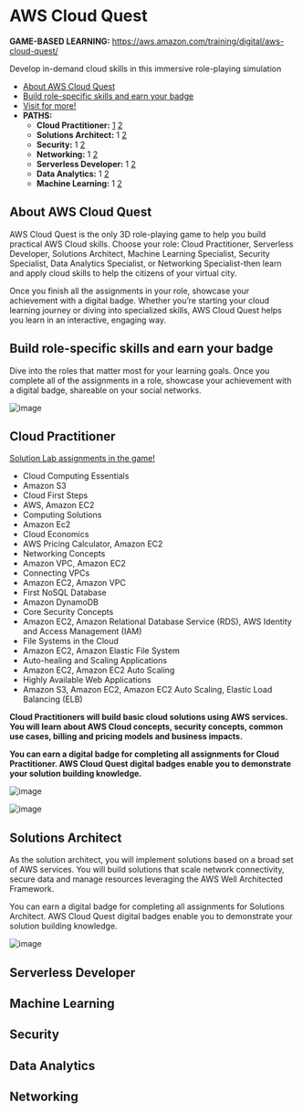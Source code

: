 # AWS Cloud Quest
**GAME-BASED LEARNING:** https://aws.amazon.com/training/digital/aws-cloud-quest/

Develop in-demand cloud skills in this immersive role-playing simulation

- [About AWS Cloud Quest](https://github.com/h4md153v63n/CloudSec/blob/main/08_AWS%20Cloud%20Quest/README.md#about-aws-cloud-quest)
- [Build role-specific skills and earn your badge](https://github.com/h4md153v63n/CloudSec/blob/main/08_AWS%20Cloud%20Quest/README.md#build-role-specific-skills-and-earn-your-badge)
- [Visit for more!](https://aws.amazon.com/training/digital/aws-cloud-quest/)
- **PATHS:**
  - **Cloud Practitioner:** [1](https://www.credly.com/badges/9a4b49d8-b0cf-4048-8817-2bbb7e6a871a) [2](https://github.com/h4md153v63n/CloudSec/blob/main/08_AWS%20Cloud%20Quest/README.md#cloud-practitioner)
  - **Solutions Architect:** 1 [2](https://github.com/h4md153v63n/CloudSec/blob/main/08_AWS%20Cloud%20Quest/README.md#solutions-architect)
  - **Security:** 1 [2](https://github.com/h4md153v63n/CloudSec/blob/main/08_AWS%20Cloud%20Quest/README.md#security)
  - **Networking:** 1 [2](https://github.com/h4md153v63n/CloudSec/blob/main/08_AWS%20Cloud%20Quest/README.md#networking)
  - **Serverless Developer:** 1 [2](https://github.com/h4md153v63n/CloudSec/blob/main/08_AWS%20Cloud%20Quest/README.md#serverless-developer)
  - **Data Analytics:** 1 [2](https://github.com/h4md153v63n/CloudSec/blob/main/08_AWS%20Cloud%20Quest/README.md#data-analytics)
  - **Machine Learning:** 1 [2](https://github.com/h4md153v63n/CloudSec/blob/main/08_AWS%20Cloud%20Quest/README.md#machine-learning)
                                                           
                                        
## About AWS Cloud Quest
AWS Cloud Quest is the only 3D role-playing game to help you build practical AWS Cloud skills. Choose your role: Cloud Practitioner, Serverless Developer, Solutions Architect, Machine Learning Specialist, Security Specialist, Data Analytics Specialist, or Networking Specialist-then learn and apply cloud skills to help the citizens of your virtual city.

Once you finish all the assignments in your role, showcase your achievement with a digital badge. Whether you’re starting your cloud learning journey or diving into specialized skills, AWS Cloud Quest helps you learn in an interactive, engaging way.


## Build role-specific skills and earn your badge
Dive into the roles that matter most for your learning goals. Once you complete all of the assignments in a role, showcase your achievement with a digital badge, shareable on your social networks. 

![image](https://github.com/h4md153v63n/CloudSec/assets/5091265/e2f1dc93-bd1f-47d6-898b-40b5649d8328)


## Cloud Practitioner
[Solution Lab assignments in the game!](https://explore.skillbuilder.aws/learn/course/external/view/elearning/11458/aws-cloud-quest-cloud-practitioner)

- Cloud Computing Essentials
- Amazon S3
- Cloud First Steps
- AWS, Amazon EC2
- Computing Solutions
- Amazon Ec2
- Cloud Economics
- AWS Pricing Calculator, Amazon EC2
- Networking Concepts
- Amazon VPC, Amazon EC2
- Connecting VPCs
- Amazon EC2, Amazon VPC
- First NoSQL Database
- Amazon DynamoDB
- Core Security Concepts
- Amazon EC2, Amazon Relational Database Service (RDS), AWS Identity and Access Management (IAM)
- File Systems in the Cloud
- Amazon EC2, Amazon Elastic File System
- Auto-healing and Scaling Applications
- Amazon EC2, Amazon EC2 Auto Scaling
- Highly Available Web Applications
- Amazon S3, Amazon EC2, Amazon EC2 Auto Scaling, Elastic Load Balancing (ELB)

**Cloud Practitioners will build basic cloud solutions using AWS services. You will learn about AWS Cloud concepts, security concepts, common use cases, billing and pricing models and business impacts.**

**You can earn a digital badge for completing all assignments for Cloud Practitioner. AWS Cloud Quest digital badges enable you to demonstrate your solution building knowledge.**

![image](https://github.com/h4md153v63n/CloudSec/assets/5091265/17b78390-5a93-4d57-9819-9b63b903fa21)

![image](https://github.com/h4md153v63n/CloudSec/assets/5091265/6a50bcc4-c367-4820-9bf3-e0ac31851b8d)



## Solutions Architect
As the solution architect, you will implement solutions based on a broad set of AWS services. You will build solutions that scale network connectivity, secure data and manage resources leveraging the AWS Well Architected Framework.

You can earn a digital badge for completing all assignments for Solutions Architect. AWS Cloud Quest digital badges enable you to demonstrate your solution building knowledge.

![image](https://github.com/h4md153v63n/CloudSec/assets/5091265/b9439c22-6030-4b6c-87c7-35bc470e02ac)



## Serverless Developer



## Machine Learning



## Security



## Data Analytics



## Networking



